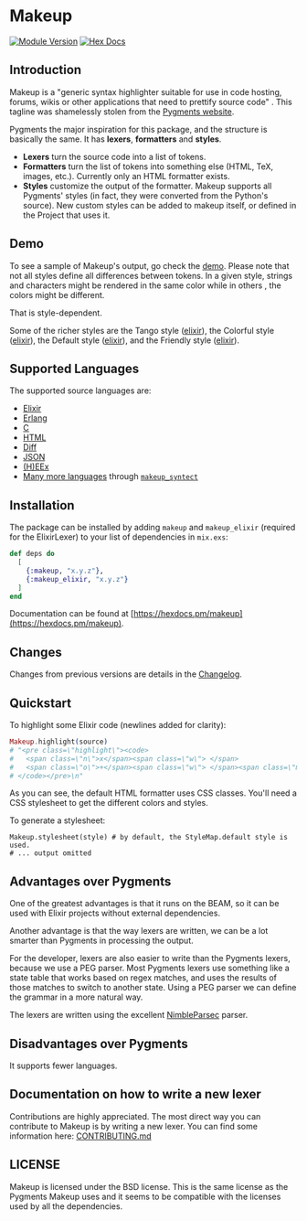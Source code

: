 # Makeup

[![Module Version](https://img.shields.io/hexpm/v/makeup.svg)](https://hex.pm/packages/makeup)
[![Hex Docs](https://img.shields.io/badge/hex-docs-lightgreen.svg)](https://hexdocs.pm/makeup/)

## Introduction

Makeup is a "generic syntax highlighter suitable for use in code hosting, forums, wikis or other applications that need to prettify source code" . This tagline was shamelessly stolen from the [Pygments website](http://pygments.org/).

Pygments the major inspiration for this package, and the structure is basically the same.
It has **lexers**, **formatters** and **styles**.

* **Lexers** turn the source code into a list of tokens.
* **Formatters** turn the list of tokens into something else (HTML, TeX, images, etc.).
  Currently only an HTML formatter exists.
* **Styles** customize the output of the formatter.
  Makeup supports all Pygments' styles (in fact, they were converted from the Python's source).
  New custom styles can be added to makeup itself, or defined in the Project that uses it.

## Demo

To see a sample of Makeup's output, go check the [demo](https://elixir-makeup.github.io/makeup_demo/).
Please note that not all styles define all differences between tokens.
In a given style, strings and characters might be rendered in the same color while in others , the colors might be different.

That is style-dependent.

Some of the richer styles are
the Tango style ([elixir](https://elixir-makeup.github.io/makeup_demo/elixir.html#tango)),
the Colorful style ([elixir](https://elixir-makeup.github.io/makeup_demo/elixir.html#colorful)),
the Default style ([elixir](https://elixir-makeup.github.io/makeup_demo/elixir.html#default)), and
the Friendly style ([elixir](https://elixir-makeup.github.io/makeup_demo/elixir.html#friendly)).

## Supported Languages

The supported source languages are:

  * [Elixir](https://github.com/elixir-makeup/makeup_elixir)
  * [Erlang](https://github.com/elixir-makeup/makeup_erlang)
  * [C](https://github.com/elixir-makeup/makeup_c)
  * [HTML](https://github.com/elixir-makeup/makeup_html)
  * [Diff](https://github.com/elixir-makeup/makeup_diff)
  * [JSON](https://github.com/elixir-makeup/makeup_json)
  * [(H)EEx](https://github.com/elixir-makeup/makeup_eex)
  * [Many more languages](https://hexdocs.pm/makeup_syntect/MakeupSyntect.Syntaxes.html) through [`makeup_syntect`](https://github.com/elixir-makeup/makeup_syntect)

## Installation

The package can be installed by adding `makeup` and `makeup_elixir` (required
for the ElixirLexer) to your list of dependencies in `mix.exs`:

```elixir
def deps do
  [
    {:makeup, "x.y.z"},
    {:makeup_elixir, "x.y.z"}
  ]
end
```

Documentation can be found at [https://hexdocs.pm/makeup](https://hexdocs.pm/makeup).

## Changes

Changes from previous versions are details in the [Changelog](CHANGELOG.md).

## Quickstart

To highlight some Elixir code (newlines added for clarity):

```elixir
Makeup.highlight(source)
# "<pre class=\"highlight\"><code>
#   <span class=\"n\">x</span><span class=\"w\"> </span>
#   <span class=\"o\">+</span><span class=\"w\"> </span><span class=\"mi\">1</span>
# </code></pre>\n"
```

As you can see, the default HTML formatter uses CSS classes.
You'll need a CSS stylesheet to get the different colors and styles.

To generate a stylesheet:

```
Makeup.stylesheet(style) # by default, the StyleMap.default style is used.
# ... output omitted
```

## Advantages over Pygments

One of the greatest advantages is that it runs on the BEAM, so it can be used with Elixir projects without external dependencies.

Another advantage is that the way lexers are written, we can be a lot smarter than Pygments in processing the output.

For the developer, lexers are also easier to write than the Pygments lexers, because we use a PEG parser.
Most Pygments lexers use something like a state table that works based on regex matches,
and uses the results of those matches to switch to another state.
Using a PEG parser we can define the grammar in a more natural way.


The lexers are written using the excellent [NimbleParsec](https://github.com/dashbitco/nimble_parsec) parser.

## Disadvantages over Pygments

It supports fewer languages.

## Documentation on how to write a new lexer

Contributions are highly appreciated. The most direct way you can contribute to Makeup is by writing a new lexer. You can find some information here: [CONTRIBUTING.md](CONTRIBUTING.md)

## LICENSE

Makeup is licensed under the BSD license.
This is the same license as the Pygments Makeup uses and
it seems to be compatible with the licenses used by all the dependencies.
